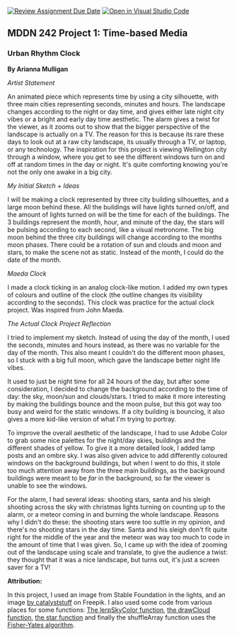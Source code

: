 [![Review Assignment Due Date](https://classroom.github.com/assets/deadline-readme-button-24ddc0f5d75046c5622901739e7c5dd533143b0c8e959d652212380cedb1ea36.svg)](https://classroom.github.com/a/JAZAP9dv)
[![Open in Visual Studio Code](https://classroom.github.com/assets/open-in-vscode-718a45dd9cf7e7f842a935f5ebbe5719a5e09af4491e668f4dbf3b35d5cca122.svg)](https://classroom.github.com/online_ide?assignment_repo_id=11439689&assignment_repo_type=AssignmentRepo)
## MDDN 242 Project 1: Time-based Media  

### Urban Rhythm Clock
**By Arianna Mulligan**
>
*Artist Statement*
>
An animated piece which represents time by using a city silhouette, with three main cities representing seconds, minutes and hours. The landscape changes according to the night or day time, and gives either late night city vibes or a bright and early day time aesthetic. The alarm gives a twist for the viewer, as it zooms out to show that the bigger perspective of the landscape is actually on a TV. The reason for this is because its rare these days to look out at a raw city landscape, its usually through a TV, or laptop, or any technology. The inspiration for this project is viewing Wellington city through a window, where you get to see the different windows turn on and off at random times in the day or night. It's quite comforting knowing you're not the only one awake in a big city.  
>
*My Initial Sketch + Ideas*
>
I will be making a clock represented by three city building silhouettes, and a large moon behind these. All the buildings will have lights turned on/off, and the amount of lights turned on will be the time for each of the buildings. The 3 buildings represent the month, hour, and minute of the day, the stars will be pulsing according to each second, like a visual metronome. The big moon behind the three city buildings will change according to the months moon phases.
There could be a rotation of sun and clouds and moon and stars, to make the scene not as static. 
Instead of the month, I could do the date of the month. 
>
*Maeda Clock*
>
I made a clock ticking in an analog clock-like motion. I added my own types of colours and outline of the clock (the outline changes its 
visibility according to the seconds). This clock was practice for the actual clock project. 
Was inspired from John Maeda.
>
*The Actual Clock Project Reflection*
>
I tried to implement my sketch. Instead of using the day of the month, I used the seconds, minutes and hours instead, as there was no variable for the day of the month. This also meant I couldn't do the different moon phases, so I stuck with a big full moon, which gave the landscape better night life vibes. 

It used to just be night time for all 24 hours of the day, but after some consideration, I decided to change the background according to the time of day: the sky, moon/sun and clouds/stars. I tried to make it more interesting by making the buildings bounce and the moon pulse, but this got way too busy and weird for the static windows. If a city building is bouncing, it also gives a more kid-like version of what I'm trying to portray. 

To improve the overall aesthetic of the landscape, I had to use Adobe Color to grab some nice palettes for the night/day skies, buildings and the different shades of yellow. To give it a more detailed look, I added lamp posts and an ombre sky. I was also given advice to add differently coloured windows on the background buildings, but when I went to do this, it stole too much attention away from the three main buildings, as the background buildings were meant to be *far* in the background, so far the viewer is unable to see the windows. 

For the alarm, I had several ideas: shooting stars, santa and his sleigh shooting across the sky with christmas lights turning on counting up to the alarm, or a meteor coming in and burning the whole landscape. Reasons why I didn't do these: the shooting stars were too suttle in my opinion, and there's no shooting stars in the day time. Santa and his sleigh don't fit quite right for the middle of the year and the meteor was way too much to code in the amount of time that I was given. 
So, I came up with the idea of zooming out of the landscape using scale and translate, to give the audience a twist: they thought that it was a nice landscape, but turns out, it's just a screen saver for a TV! 

**Attribution:**
>
In this project, I used an image from Stable Foundation in the lights, and an image <a href="https://www.freepik.com/free-vector/vintage-television-cartoon-icon-illustration_10340616.htm#query=tv%20cartoon%20yellow&position=1&from_view=search&track=ais">by catalyststuff</a> on Freepik. 
I also used some code from various places for some functions: <a href="https://stackoverflow.com/questions/60196138/lerp-background-colour-based-on-time-of-day">The lerpSkyColor function</a>, <a href="https://chat.openai.com/c/65fb3860-69f2-4e44-abf4-2457b2d9566f">the drawCloud function</a>, <a href="https://p5js.org/examples/form-star.html">the star function</a> and finally the shuffleArray function uses the <a href="https://www.geeksforgeeks.org/shuffle-a-given-array-using-fisher-yates-shuffle-algorithm/">Fisher-Yates algorithm</a>. 